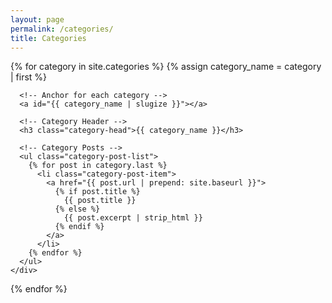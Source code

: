 ```yaml
---
layout: page
permalink: /categories/
title: Categories
---
```


<div id="categories">
  {% for category in site.categories %}
    {% assign category_name = category | first %}
    <div class="category-group">
      
      <!-- Anchor for each category -->
      <a id="{{ category_name | slugize }}"></a>
      
      <!-- Category Header -->
      <h3 class="category-head">{{ category_name }}</h3>
      
      <!-- Category Posts -->
      <ul class="category-post-list">
        {% for post in category.last %}
          <li class="category-post-item">
            <a href="{{ post.url | prepend: site.baseurl }}">
              {% if post.title %}
                {{ post.title }}
              {% else %}
                {{ post.excerpt | strip_html }}
              {% endif %}
            </a>
          </li>
        {% endfor %}
      </ul>
    </div>
  {% endfor %}
</div>
